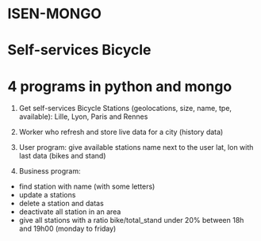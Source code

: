 # ISEN-MONGO

# Self-services Bicycle
#  4 programs in python and mongo

 

1) Get self-services Bicycle Stations (geolocations, size, name, tpe, available): Lille, Lyon, Paris and
Rennes

 

2) Worker who refresh and store live data for a city (history data)

 

3) User program: give available stations name next to the user lat, lon with last data (bikes and stand)

 

4) Business program:
  - find station with name (with some letters)
  - update a stations
  - delete a station and datas
  - deactivate all station in an area
  - give all stations with a ratio bike/total_stand under 20% between 18h and 19h00 (monday to
    friday)
